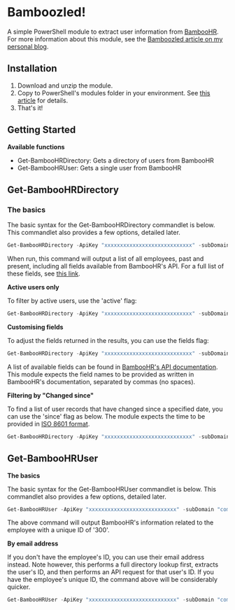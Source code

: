 # Bamboozled!

A simple PowerShell module to extract user information from [BambooHR](https://www.bamboohr.com/). For more information about this module, see the [Bamboozled article on my personal blog](https://smnbkly.co/blog/bamboozled-powershell-and-the-bamboohr-api).

## Installation

1. Download and unzip the module.
2. Copy to PowerShell's modules folder in your environment. See [this article](https://docs.microsoft.com/en-us/powershell/developer/module/installing-a-powershell-module) for details.
3. That's it!

## Getting Started

**Available functions**

- Get-BambooHRDirectory: Gets a directory of users from BambooHR
- Get-BambooHRUser: Gets a single user from BambooHR

## Get-BambooHRDirectory

### The basics

The basic syntax for the Get-BambooHRDirectory commandlet is below. This commandlet also provides a few options, detailed later.

```powershell
Get-BambooHRDirectory -ApiKey "xxxxxxxxxxxxxxxxxxxxxxxxxxxx" -subDomain "companyname"
```

When run, this command will output a list of all employees, past and present, including all fields available from BambooHR's API. For a full list of these fields, see [this link](https://www.bamboohr.com/api/documentation/employees.php#listFields).

**Active users only**

To filter by active users, use the 'active' flag:

```powershell
Get-BambooHRDirectory -ApiKey "xxxxxxxxxxxxxxxxxxxxxxxxxxxx" -subDomain "companyname" -active
```

**Customising fields**

To adjust the fields returned in the results, you can use the fields flag:

```powershell
Get-BambooHRDirectory -ApiKey "xxxxxxxxxxxxxxxxxxxxxxxxxxxx" -subDomain "companyname" -fields "firstName,lastName,workEmail,supervisorEid"
```

A list of available fields can be found in [BambooHR's API documentation](https://www.bamboohr.com/api/documentation/employees.php). This module expects the field names to be provided as written in BambooHR's documentation, separated by commas (no spaces).

**Filtering by "Changed since"**

To find a list of user records that have changed since a specified date, you can use the 'since' flag as below. The module expects the time to be provided in [ISO 8601 format](https://www.iso.org/iso-8601-date-and-time-format.html).

```powershell
Get-BambooHRDirectory -ApiKey "xxxxxxxxxxxxxxxxxxxxxxxxxxxx" -subDomain "companyname" -since "2018-10-22T15:00:00Z"
```

## Get-BambooHRUser

**The basics**

The basic syntax for the Get-BambooHRUser commandlet is below. This commandlet also provides a few options, detailed later.

```powershell
Get-BambooHRUser -ApiKey "xxxxxxxxxxxxxxxxxxxxxxxxxxxx" -subDomain "companyname" -id 300
```

The above command will output BambooHR's information related to the employee with a unique ID of '300'.

**By email address**

If you don't have the employee's ID, you can use their email address instead. Note however, this performs a full directory lookup first, extracts the user's ID, and then performs an API request for that user's ID. If you have the employee's unique ID, the command above will be considerably quicker.

```powershell
Get-BambooHRUser -ApiKey "xxxxxxxxxxxxxxxxxxxxxxxxxxxx" -subDomain "companyname" -emailAddress "test@example.com"
```
